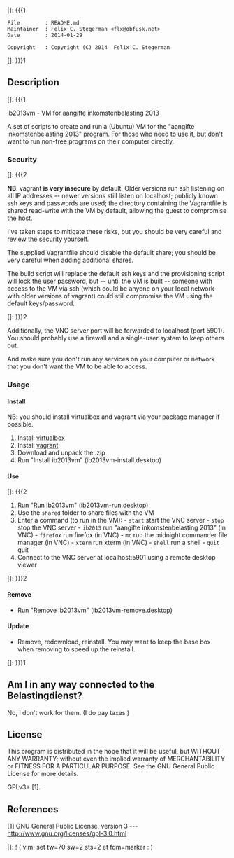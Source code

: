 []: {{{1

    File        : README.md
    Maintainer  : Felix C. Stegerman <flx@obfusk.net>
    Date        : 2014-01-29

    Copyright   : Copyright (C) 2014  Felix C. Stegerman

[]: }}}1

## Description
[]: {{{1

  ib2013vm - VM for aangifte inkomstenbelasting 2013

  A set of scripts to create and run a (Ubuntu) VM for the "aangifte
  inkomstenbelasting 2013" program.  For those who need to use it, but
  don't want to run non-free programs on their computer directly.

### Security

[]: {{{2

  **NB**: vagrant **is very insecure** by default.  Older versions run
  ssh listening on all IP addresses -- newer versions still listen on
  localhost; publicly known ssh keys and passwords are used; the
  directory containing the Vagrantfile is shared read-write with the
  VM by default, allowing the guest to compromise the host.

  I've taken steps to mitigate these risks, but you should be very
  careful and review the security yourself.

  The supplied Vagrantfile should disable the default share; you
  should be very careful when adding additional shares.

  The build script will replace the default ssh keys and the
  provisioning script will lock the user password, but -- until the VM
  is built -- someone with access to the VM via ssh (which could be
  anyone on your local network with older versions of vagrant) could
  still compromise the VM using the default keys/password.

[]: }}}2

  Additionally, the VNC server port will be forwarded to localhost
  (port 5901).  You should probably use a firewall and a single-user
  system to keep others out.

  And make sure you don't run any services on your computer or network
  that you don't want the VM to be able to access.

### Usage

#### Install

  NB: you should install virtualbox and vagrant via your package
  manager if possible.

  1.  Install [virtualbox](https://www.virtualbox.org)
  2.  Install [vagrant](https://www.vagrantup.com)
  3.  Download and unpack the .zip
  4.  Run "Install ib2013vm" (ib2013vm-install.desktop)

#### Use

[]: {{{2

  1.  Run "Run ib2013vm" (ib2013vm-run.desktop)
  2.  Use the `shared` folder to share files with the VM
  3.  Enter a command (to run in the VM):
    - `start`   start the VNC server
    - `stop`    stop  the VNC server
    - `ib2013`  run   "aangifte inkomstenbelasting 2013"  (in VNC)
    - `firefox` run   firefox                             (in VNC)
    - `mc`      run   the midnight commander file manager (in VNC)
    - `xterm`   run   xterm                               (in VNC)
    - `shell`   run   a shell
    - `quit`    quit
  4.  Connect to the VNC server at localhost:5901 using a remote
      desktop viewer

[]: }}}2

#### Remove

  *   Run "Remove ib2013vm" (ib2013vm-remove.desktop)

#### Update

  *   Remove, redownload, reinstall.  You may want to keep the base
      box when removing to speed up the reinstall.

[]: }}}1

## Am I in any way connected to the Belastingdienst?

  No, I don't work for them.  (I do pay taxes.)

## License

  This program is distributed in the hope that it will be useful, but
  WITHOUT ANY WARRANTY; without even the implied warranty of
  MERCHANTABILITY or FITNESS FOR A PARTICULAR PURPOSE.  See the GNU
  General Public License for more details.

  GPLv3+ [1].

## References

  [1] GNU General Public License, version 3
  --- http://www.gnu.org/licenses/gpl-3.0.html

[]: ! ( vim: set tw=70 sw=2 sts=2 et fdm=marker : )
